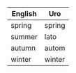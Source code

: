 | English | Uro    |
|---------|--------|
| spring  | spring |
| summer  | lato   |
| autumn  | autom  |
| winter  | winter |